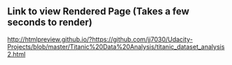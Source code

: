 ## Link to view Rendered Page (Takes a few seconds to render)

http://htmlpreview.github.io/?https://github.com/jj7030/Udacity-Projects/blob/master/Titanic%20Data%20Analysis/titanic_dataset_analysis2.html
